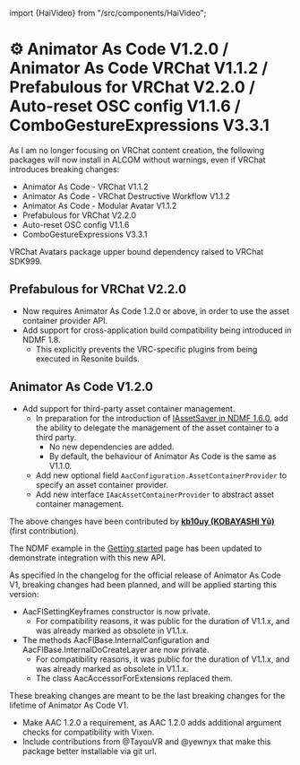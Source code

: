 ﻿import {HaiVideo} from "/src/components/HaiVideo";

# ⚙️ Animator As Code V1.2.0 / Animator As Code VRChat V1.1.2 / Prefabulous for VRChat V2.2.0 / Auto-reset OSC config V1.1.6 / ComboGestureExpressions V3.3.1

As I am no longer focusing on VRChat content creation, the following packages will now install in ALCOM without warnings,
even if VRChat introduces breaking changes:

- Animator As Code - VRChat V1.1.2
- Animator As Code - VRChat Destructive Workflow V1.1.2
- Animator As Code - Modular Avatar V1.1.2
- Prefabulous for VRChat V2.2.0
- Auto-reset OSC config V1.1.6
- ComboGestureExpressions V3.3.1

VRChat Avatars package upper bound dependency raised to VRChat SDK999.

## Prefabulous for VRChat V2.2.0

- Now requires Animator As Code 1.2.0 or above, in order to use the asset container provider API.
- Add support for cross-application build compatibility being introduced in NDMF 1.8.
    - This explicitly prevents the VRC-specific plugins from being executed in Resonite builds.

## Animator As Code V1.2.0

- Add support for third-party asset container management.
  - In preparation for the introduction of [IAssetSaver in NDMF 1.6.0](https://github.com/bdunderscore/ndmf/releases/tag/1.6.0),
    add the ability to delegate the management of the asset container to a third party.
    - No new dependencies are added.
    - By default, the behaviour of Animator As Code is the same as V1.1.0.
  - Add new optional field `AacConfiguration.AssetContainerProvider` to specify an asset container provider.
  - Add new interface `IAacAssetContainerProvider` to abstract asset container management.

The above changes have been contributed by **[kb10uy (KOBAYASHI Yū)](https://github.com/kb10uy)** (first contribution).

The NDMF example in the [Getting started](/docs/products/animator-as-code/getting-started) page has been updated to demonstrate
integration with this new API.

As specified in the changelog for the official release of Animator As Code V1, breaking changes had been planned, and will be applied starting this version:
- AacFlSettingKeyframes constructor is now private.
  - For compatibility reasons, it was public for the duration of V1.1.x, and was already marked as obsolete in V1.1.x.
- The methods AacFlBase.InternalConfiguration and AacFlBase.InternalDoCreateLayer are now private.
  - For compatibility reasons, it was public for the duration of V1.1.x, and was already marked as obsolete in V1.1.x.
  - The class AacAccessorForExtensions replaced them.

These breaking changes are meant to be the last breaking changes for the lifetime of Animator As Code V1.

- Make AAC 1.2.0 a requirement, as AAC 1.2.0 adds additional argument checks for compatibility with Vixen.
- Include contributions from @TayouVR and @yewnyx that make this package better installable via git url.
